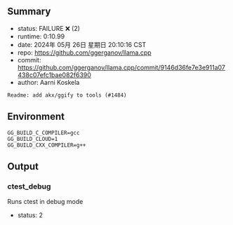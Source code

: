 ## Summary

- status:  FAILURE ❌ (2)
- runtime: 0:10.99
- date:    2024年 05月 26日 星期日 20:10:16 CST
- repo:    https://github.com/ggerganov/llama.cpp
- commit:  https://github.com/ggerganov/llama.cpp/commit/9146d36fe7e3e911a07438c07efc1bae082f6390
- author:  Aarni Koskela
```
Readme: add akx/ggify to tools (#1484)
```

## Environment

```
GG_BUILD_C_COMPILER=gcc
GG_BUILD_CLOUD=1
GG_BUILD_CXX_COMPILER=g++
```

## Output

### ctest_debug

Runs ctest in debug mode
- status: 2
```

```

